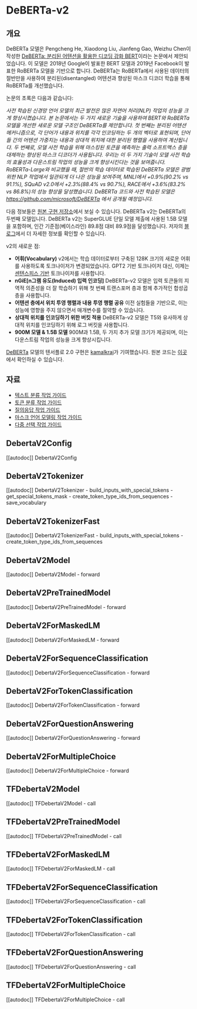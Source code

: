 <!--Copyright 2020 The HuggingFace Team. All rights reserved.

Licensed under the Apache License, Version 2.0 (the "License"); you may not use this file except in compliance with
the License. You may obtain a copy of the License at

http://www.apache.org/licenses/LICENSE-2.0

Unless required by applicable law or agreed to in writing, software distributed under the License is distributed on
an "AS IS" BASIS, WITHOUT WARRANTIES OR CONDITIONS OF ANY KIND, either express or implied. See the License for the
specific language governing permissions and limitations under the License.

⚠️ Note that this file is in Markdown but contain specific syntax for our doc-builder (similar to MDX) that may not be
rendered properly in your Markdown viewer.

-->

# DeBERTa-v2

## 개요


DeBERTa 모델은 Pengcheng He, Xiaodong Liu, Jianfeng Gao, Weizhu Chen이 작성한 [DeBERTa: 분리된 어텐션을 활용한 디코딩 강화 BERT](https://huggingface.co/papers/2006.03654)이라는 논문에서 제안되었습니다. 이 모델은 2018년 Google이 발표한 BERT 모델과 2019년 Facebook이 발표한 RoBERTa 모델을 기반으로 합니다.
DeBERTa는 RoBERTa에서 사용된 데이터의 절반만을 사용하여 분리된(disentangled) 어텐션과 향상된 마스크 디코더 학습을 통해 RoBERTa를 개선했습니다.

논문의 초록은 다음과 같습니다:

*사전 학습된 신경망 언어 모델의 최근 발전은 많은 자연어 처리(NLP) 작업의 성능을 크게 향상시켰습니다. 본 논문에서는 두 가지 새로운 기술을 사용하여 BERT와 RoBERTa 모델을 개선한 새로운 모델 구조인 DeBERTa를 제안합니다. 첫 번째는 분리된 어텐션 메커니즘으로, 각 단어가 내용과 위치를 각각 인코딩하는 두 개의 벡터로 표현되며, 단어들 간의 어텐션 가중치는 내용과 상대적 위치에 대한 분리된 행렬을 사용하여 계산됩니다. 두 번째로, 모델 사전 학습을 위해 마스킹된 토큰을 예측하는 출력 소프트맥스 층을 대체하는 향상된 마스크 디코더가 사용됩니다. 우리는 이 두 가지 기술이 모델 사전 학습의 효율성과 다운스트림 작업의 성능을 크게 향상시킨다는 것을 보여줍니다. RoBERTa-Large와 비교했을 때, 절반의 학습 데이터로 학습된 DeBERTa 모델은 광범위한 NLP 작업에서 일관되게 더 나은 성능을 보여주며, MNLI에서 +0.9%(90.2% vs 91.1%), SQuAD v2.0에서 +2.3%(88.4% vs 90.7%), RACE에서 +3.6%(83.2% vs 86.8%)의 성능 향상을 달성했습니다. DeBERTa 코드와 사전 학습된 모델은 https://github.com/microsoft/DeBERTa 에서 공개될 예정입니다.*


다음 정보들은 [원본 구현 저장소](https://github.com/microsoft/DeBERTa)에서 보실 수 있습니다. DeBERTa v2는 DeBERTa의 두번째 모델입니다. 
DeBERTa v2는 SuperGLUE 단일 모델 제출에 사용된 1.5B 모델을 포함하며, 인간 기준점(베이스라인) 89.8점 대비 89.9점을 달성했습니다. 저자의 
[블로그](https://www.microsoft.com/en-us/research/blog/microsoft-deberta-surpasses-human-performance-on-the-superglue-benchmark/)에서 더 자세한 정보를 확인할 수 있습니다.

v2의 새로운 점:

- **어휘(Vocabulary)** v2에서는 학습 데이터로부터 구축된 128K 크기의 새로운 어휘를 사용하도록 토크나이저가 변경되었습니다. GPT2 기반 토크나이저 대신, 이제는 [센텐스피스 기반](https://github.com/google/sentencepiece) 토크나이저를 사용합니다.
- **nGiE[n그램 유도(Induced) 입력 인코딩]** DeBERTa-v2 모델은 입력 토큰들의 지역적 의존성을 더 잘 학습하기 위해 첫 번째 트랜스포머 층과 함께 추가적인 합성곱 층을 사용합니다.
- **어텐션 층에서 위치 투영 행렬과 내용 투영 행렬 공유** 이전 실험들을 기반으로, 이는 성능에 영향을 주지 않으면서 매개변수를 절약할 수 있습니다.
- **상대적 위치를 인코딩하기 위한 버킷 적용** DeBERTa-v2 모델은 T5와 유사하게 상대적 위치를 인코딩하기 위해 로그 버킷을 사용합니다.
- **900M 모델 & 1.5B 모델** 900M과 1.5B, 두 가지 추가 모델 크기가 제공되며, 이는 다운스트림 작업의 성능을 크게 향상시킵니다.

[DeBERTa](https://huggingface.co/DeBERTa) 모델의 텐서플로 2.0 구현은 [kamalkraj](https://huggingface.co/kamalkraj)가 기여했습니다. 원본 코드는 [이곳](https://github.com/microsoft/DeBERTa)에서 확인하실 수 있습니다.

## 자료

- [텍스트 분류 작업 가이드](../tasks/sequence_classification)
- [토큰 분류 작업 가이드](../tasks/token_classification)
- [질의응답 작업 가이드](../tasks/question_answering)
- [마스크 언어 모델링 작업 가이드](../tasks/masked_language_modeling)
- [다중 선택 작업 가이드](../tasks/multiple_choice)

## DebertaV2Config

[[autodoc]] DebertaV2Config

## DebertaV2Tokenizer

[[autodoc]] DebertaV2Tokenizer
    - build_inputs_with_special_tokens
    - get_special_tokens_mask
    - create_token_type_ids_from_sequences
    - save_vocabulary

## DebertaV2TokenizerFast

[[autodoc]] DebertaV2TokenizerFast
    - build_inputs_with_special_tokens
    - create_token_type_ids_from_sequences

<frameworkcontent>
<pt>

## DebertaV2Model

[[autodoc]] DebertaV2Model
    - forward

## DebertaV2PreTrainedModel

[[autodoc]] DebertaV2PreTrainedModel
    - forward

## DebertaV2ForMaskedLM

[[autodoc]] DebertaV2ForMaskedLM
    - forward

## DebertaV2ForSequenceClassification

[[autodoc]] DebertaV2ForSequenceClassification
    - forward

## DebertaV2ForTokenClassification

[[autodoc]] DebertaV2ForTokenClassification
    - forward

## DebertaV2ForQuestionAnswering

[[autodoc]] DebertaV2ForQuestionAnswering
    - forward

## DebertaV2ForMultipleChoice

[[autodoc]] DebertaV2ForMultipleChoice
    - forward

</pt>
<tf>

## TFDebertaV2Model

[[autodoc]] TFDebertaV2Model
    - call

## TFDebertaV2PreTrainedModel

[[autodoc]] TFDebertaV2PreTrainedModel
    - call

## TFDebertaV2ForMaskedLM

[[autodoc]] TFDebertaV2ForMaskedLM
    - call

## TFDebertaV2ForSequenceClassification

[[autodoc]] TFDebertaV2ForSequenceClassification
    - call

## TFDebertaV2ForTokenClassification

[[autodoc]] TFDebertaV2ForTokenClassification
    - call

## TFDebertaV2ForQuestionAnswering

[[autodoc]] TFDebertaV2ForQuestionAnswering
    - call

## TFDebertaV2ForMultipleChoice

[[autodoc]] TFDebertaV2ForMultipleChoice
    - call

</tf>
</frameworkcontent>

